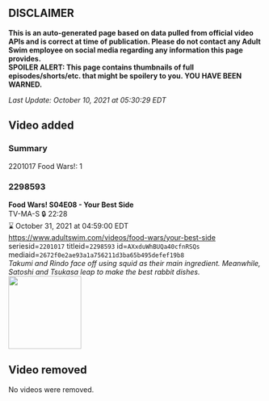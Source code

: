 ## DISCLAIMER
**This is an auto-generated page based on data pulled from official video APIs and is correct at time of publication. Please do not contact any Adult Swim employee on social media regarding any information this page provides.**  
**SPOILER ALERT: This page contains thumbnails of full episodes/shorts/etc. that might be spoilery to you. YOU HAVE BEEN WARNED.**  

_Last Update: October 10, 2021 at 05:30:29 EDT_
## Video added
### Summary
2201017 Food Wars!: 1  
### 2298593
**Food Wars! S04E08 - Your Best Side**  
TV-MA-S 🔒 22:28  
⌛ October 31, 2021 at 04:59:00 EDT  
https://www.adultswim.com/videos/food-wars/your-best-side  
seriesid=`2201017` titleid=`2298593` id=`AXxduWhBUQa40cfnRSQs` mediaid=`2672f0e2ae93a1a756211d3ba65b495defef19b8`  
_Takumi and Rindo face off using squid as their main ingredient. Meanwhile, Satoshi and Tsukasa leap to make the best rabbit dishes._  
<a href="https://media.cdn.adultswim.com/uploads/20211008/thumbnails/2_21108119233-FoodWars_69_YourBestSide.png"><img src="https://media.cdn.adultswim.com/uploads/20211008/thumbnails/2_21108119233-FoodWars_69_YourBestSide.png" height="144px" /></a>
## Video removed
No videos were removed.  
